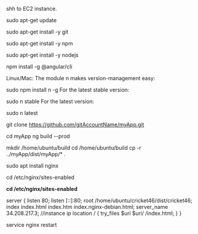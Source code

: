 shh to EC2 instance.

sudo apt-get update


sudo apt-get install -y git



sudo apt-get install -y npm

sudo apt-get install -y nodejs

npm install -g @angular/cli



Linux/Mac:
The module n makes version-management easy:

sudo npm install n -g
For the latest stable version:

sudo n stable
For the latest version:

sudo n latest


git clone https://github.com/gitAccountName/myApp.git

cd myApp
 ng build --prod

mkdir /home/ubuntu/build 
cd /home/ubuntu/build 
cp -r ../myApp/dist/myApp/* .






sudo apt install nginx

cd /etc/nginx/sites-enabled

**cd /etc/nginx/sites-enabled**



server {
	listen 80;    listen [::]:80;
	root /home/ubuntu/cricket46/dist/cricket46;
	index index.html index.htm index.nginx-debian.html;
	server_name 34.208.217.3; //instance ip
	location / {
		try_files $uri $uri/ /index.html;
	}
}

service nginx restart
